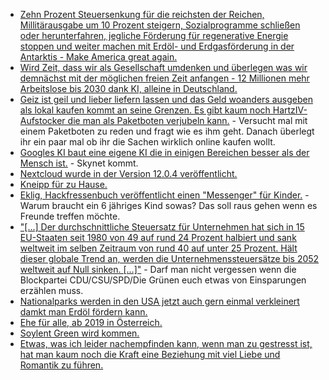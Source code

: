 * [Zehn Prozent Steuersenkung für die reichsten der Reichen, Millitärausgabe um 10 Prozent steigern, Sozialprogramme schließen oder herunterfahren, jegliche Förderung für regenerative Energie stoppen und weiter machen mit Erdöl- und Erdgasförderung in der Antarktis - Make America great again.](https://www.heise.de/tp/features/USA-In-dem-Gesetz-zur-Steuerreform-soll-auch-die-Energiepolitik-umgedreht-werden-3907403.html)
* [Wird Zeit, dass wir als Gesellschaft umdenken und überlegen was wir demnächst mit der möglichen freien Zeit anfangen - 12 Millionen mehr Arbeitslose bis 2030 dank KI, alleine in Deutschland.](https://www.golem.de/news/2030-automatisierung-soll-12-millionen-deutsche-betreffen-1712-131463.html)
* [Geiz ist geil und lieber liefern lassen und das Geld woanders ausgeben als lokal kaufen kommt an seine Grenzen. Es gibt kaum noch HartzIV-Aufstocker die man als Paketboten verjubeln kann.](https://www.heise.de/newsticker/meldung/Paket-Aerger-im-Online-Handel-immer-mehr-Beschwerden-3907453.html) - Versucht mal mit einem Paketboten zu reden und fragt wie es ihm geht. Danach überlegt ihr ein paar mal ob ihr die Sachen wirklich online kaufen wollt.
* [Googles KI baut eine eigene KI die in einigen Bereichen besser als der Mensch ist.](https://www.sciencealert.com/google-s-ai-built-it-s-own-ai-that-outperforms-any-made-by-humans) - Skynet kommt.
* [Nextcloud wurde in der Version 12.0.4 veröffentlicht.](https://nextcloud.com/blog/nextcloud-12.0.4-is-here-time-to-upgrade/)
* [Kneipp für zu Hause.](https://www.smarticular.net/kneipp-anwendungen-anleitung-zuhause-alltag/)
* [Eklig, Hackfressenbuch veröffentlicht einen "Messenger" für Kinder.](https://www.heise.de/newsticker/meldung/Facebook-startet-Messenger-fuer-Kinder-3908151.html) - Warum braucht ein 6 jähriges Kind sowas? Das soll raus gehen wenn es Freunde treffen möchte.
* ["[...] Der durchschnittliche Steuersatz für Unternehmen hat sich in 15 EU-Staaten seit 1980 von 49 auf rund 24 Prozent halbiert und sank weltweit im selben Zeitraum von rund 40 auf unter 25 Prozent. Hält dieser globale Trend an, werden die Unternehmenssteuersätze bis 2052 weltweit auf Null sinken. [...]"](https://netzfrauen.org/2017/12/04/tax-games/) - Darf man nicht vergessen wenn die Blockpartei CDU/CSU/SPD/Die Grünen euch etwas von Einsparungen erzählen muss.
* [Nationalparks werden in den USA jetzt auch gern einmal verkleinert damkt man Erdöl fördern kann.](https://netzfrauen.org/2017/12/05/54015/)
* [Ehe für alle, ab 2019 in Österreich.](https://derstandard.at/2000069288003/Verfassungsgerichtshof-oeffnet-Ehe-fuer-Homosexuelle-ab-2019)
* [Soylent Green wird kommen.](https://www.heise.de/newsticker/meldung/Nutztiere-Gentechnisch-veraenderter-Fisch-waechst-doppelt-so-schnell-3908374.html)
* [Etwas, was ich leider nachempfinden kann, wenn man zu gestresst ist, hat man kaum noch die Kraft eine Beziehung mit viel Liebe und Romantik zu führen.](https://www.heise.de/tp/features/Japanische-Frauen-sind-zu-muede-um-nach-einem-Liebespartner-zu-suchen-3909897.html)
